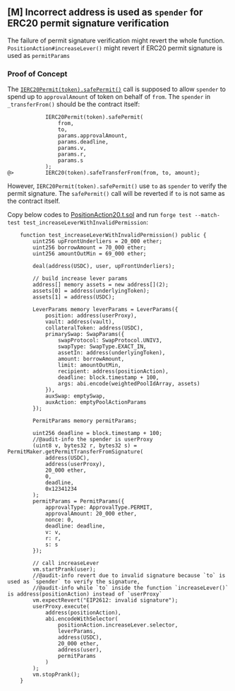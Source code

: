 ## [M] Incorrect address is used as `spender` for ERC20 permit signature verification

The failure of permit signature verification might revert the whole function.
`PositionAction#increaseLever()` might revert if ERC20 permit signature is used as `permitParams`

### Proof of Concept

The [`IERC20Permit(token).safePermit()`](relative_path_091409:src/proxy/TransferAction.sol#L67-L75) call is supposed to allow `spender` to spend up to `approvalAmount` of token on behalf of `from`. The `spender` in `_transferFrom()` should be the contract itself:

```solidity
            IERC20Permit(token).safePermit(
                from,
                to,
                params.approvalAmount,
                params.deadline,
                params.v,
                params.r,
                params.s
            );
@>          IERC20(token).safeTransferFrom(from, to, amount);
```

However, `IERC20Permit(token).safePermit()` use `to` as `spender` to verify the permit signature.  The `safePermit()` call will be reverted if `to` is not same as the contract itself.

Copy below codes to [PositionAction20.t.sol](relative_path_091409:src/test/integration/PositionAction20.lever.t.sol) and run `forge test --match-test test_increaseLeverWithInvalidPermission`:

```solidity
    function test_increaseLeverWithInvalidPermission() public {
        uint256 upFrontUnderliers = 20_000 ether;
        uint256 borrowAmount = 70_000 ether;
        uint256 amountOutMin = 69_000 ether;

        deal(address(USDC), user, upFrontUnderliers);

        // build increase lever params
        address[] memory assets = new address[](2);
        assets[0] = address(underlyingToken);
        assets[1] = address(USDC);

        LeverParams memory leverParams = LeverParams({
            position: address(userProxy),
            vault: address(vault),
            collateralToken: address(USDC),
            primarySwap: SwapParams({
                swapProtocol: SwapProtocol.UNIV3,
                swapType: SwapType.EXACT_IN,
                assetIn: address(underlyingToken),
                amount: borrowAmount,
                limit: amountOutMin,
                recipient: address(positionAction),
                deadline: block.timestamp + 100,
                args: abi.encode(weightedPoolIdArray, assets)
            }),
            auxSwap: emptySwap,
            auxAction: emptyPoolActionParams
        });

        PermitParams memory permitParams;

        uint256 deadline = block.timestamp + 100;
        //@audit-info the spender is userProxy
        (uint8 v, bytes32 r, bytes32 s) = PermitMaker.getPermitTransferFromSignature(
            address(USDC),
            address(userProxy),
            20_000 ether,
            0,
            deadline,
            0x12341234
        );
        permitParams = PermitParams({
            approvalType: ApprovalType.PERMIT,
            approvalAmount: 20_000 ether,
            nonce: 0,
            deadline: deadline,
            v: v,
            r: r,
            s: s
        });

        // call increaseLever
        vm.startPrank(user);
        //@audit-info revert due to invalid signature because `to` is used as `spender` to verify the signature, 
        //@audit-info while `to` inside the function `increaseLever()` is address(positionAction) instead of `userProxy`
        vm.expectRevert("EIP2612: invalid signature");
        userProxy.execute(
            address(positionAction),
            abi.encodeWithSelector(
                positionAction.increaseLever.selector,
                leverParams,
                address(USDC),
                20_000 ether,
                address(user),
                permitParams
            )
        );
        vm.stopPrank();
    }
```



